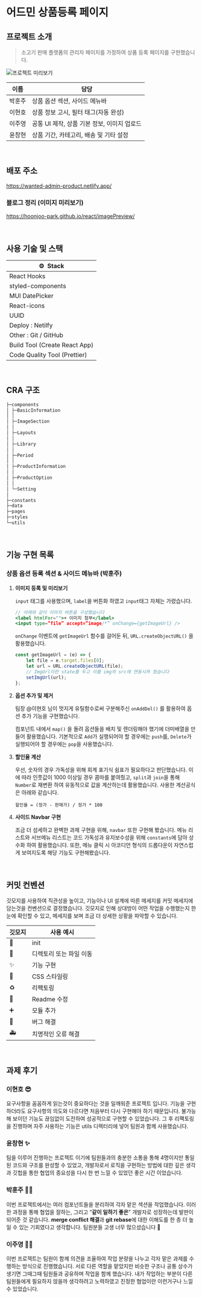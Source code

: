 # 어드민 상품등록 페이지

## 프로젝트 소개

> 소고기 판매 플랫폼의 관리자 페이지를 가정하여 상품 등록 페이지를 구현했습니다.

![프로젝트 미리보기](https://user-images.githubusercontent.com/67448481/151669344-cfa9df9b-465b-4635-8782-0edc7a896f98.png)

| 이름   | 담당                                        |
| ------ | ------------------------------------------- |
| 박훈주 | 상품 옵션 섹션, 사이드 메뉴바               |
| 이현호 | 상품 정보 고시, 필터 태그(자동 완성)        |
| 이주영 | 공통 UI 제작, 상품 기본 정보, 이미지 업로드 |
| 윤창현 | 상품 기간, 카테고리, 배송 및 기타 설정      |

<br/>

## 배포 주소

https://wanted-admin-product.netlify.app/

### 블로그 정리 (이미지 미리보기)
https://hoonjoo-park.github.io/react/imagePreview/

<br/>

## 사용 기술 및 스택

| ⚙️  Stack                     |
| ----------------------------- |
| React Hooks                   |
| styled-components             |
| MUI DatePicker                |
| React-icons                   |
| UUID                          |
| Deploy : Netilfy              |
| Other : Git / GitHub          |
| Build Tool (Create React App) |
| Code Quality Tool (Prettier)  |

<br/>

## CRA 구조

```markdown
├─components
│ ├─BasicInformation
│ │  
│ ├─ImageSection
│ │  
│ ├─Layouts
│ │  
│ ├─Library
│ │  
│ ├─Period
│ │  
│ ├─ProductInformation
│ │  
│ ├─ProductOption
│ │  
│ └─Setting
│  
├─constants
├─data
├─pages
├─styles
└─utils
```

<br/>

## 기능 구현 목록
### 상품 옵션 등록 섹션 & 사이드 메뉴바 (박훈주)

1. **이미지 등록 및 미리보기**
    
    `input` 태그를 사용했으며, `label`을 버튼화 하였고 `input`태그 자체는 가렸습니다.
    
    ```jsx
    // 아래와 같이 이미지 버튼을 구성했습니다
    <label htmlFor="">+ 이미지 첨부</label>
    <input type=”file” accept=”image/*” onChange={getImageUrl} />
    ```
    
    `onChange` 이벤트에 `getImageUrl` 함수를 걸어둔 뒤, `URL.createObjectURL()` 을 활용했습니다.
    
    ```jsx
    const getImageUrl = (e) => {
    	let file = e.target.files[0];
    	let url = URL.createObjectURL(file);
    	// ImgUrl이란 state를 두고 이를 img의 src에 연동시켜 줬습니다
    	setImgUrl(url);
    };
    ```
    
2. **옵션 추가 및 제거**
    
    팀장 @이현호 님이 멋지게 유틸함수로써 구분해주신 `onAddDel()` 를 활용하여 옵션 추가 기능을 구현했습니다.
    
    컴포넌트 내에서 `map()` 을 돌려 옵션들을 배치 및 렌더링해야 했기에 더미배열을 만들어 활용했습니다. 기본적으로 `Add`가 실행되어야 할 경우에는 `push`를, `Delete`가 실행되어야 할 경우에는 `pop`을 사용했습니다.
    
3. **할인율 계산**
    
    우선, 숫자의 경우 가독성을 위해 회계 표기식 쉼표가 필요하다고 판단했습니다. 이에 따라 인풋값이 1000 이상일 경우 콤마를 붙여줬고, `split`과 `join`을 통해 `Number`로 재변환 하여 유동적으로 값을 계산하는데 활용했습니다. 사용한 계산공식은 아래와 같습니다.
    
    `할인율 = (정가 - 판매가) / 정가 * 100`
    
4. **사이드 Navbar 구현**
    
    조금 더 섬세하고 완벽한 과제 구현을 위해, `navbar` 또한 구현해 봤습니다. 메뉴 리스트와 서브메뉴 리스트는 코드 가독성과 유지보수성을 위해 `constants`에 담아 상수화 하여 활용했습니다. 또한, 메뉴 클릭 시 아코디언 형식의 드롭다운이 자연스럽게 보여지도록 해당 기능도 구현해봤습니다.

<br/>

## 커밋 컨벤션

깃모지를 사용하여 직관성을 높이고, 기능이나 UI 설계에 따른 메세지를 커밋 메세지에 담는것을 컨벤션으로 결정했습니다. 깃모지로 인해 상대방이 어떤 작업을 수행했는지 한 눈에 확인할 수 있고, 메세지를 보며 조금 더 상세한 상황을 파악할 수 있습니다.

| 깃모지 | 사용 예시               |
| ------ | ----------------------- |
| 🎉     | init                    |
| 🚚     | 디렉토리 또는 파일 이동 |
| ✨     | 기능 구현               |
| 💄     | CSS 스타일링            |
| ♻️     | 리팩토링                |
| 📝     | Readme 수정             |
| ➕     | 모듈 추가               |
| 🐛     | 버그 해결               |
| 🚑️    | 치명적인 오류 해결      |

<br/>

## 과제 후기

### **이현호** 😎

요구사항을 꼼꼼하게 읽는것이 중요하다는 것을 일깨워준 프로젝트 입니다. 기능을 구현하더라도 요구사항의 의도와 다르다면 처음부터 다시 구현해야 하기 때문입니다. 불가능해 보이던 기능도 끊임없이 도전하여 성공적으로 구현할 수 있었습니다. 그 후 리팩토링을 진행하며 자주 사용하는 기능은 utils 디렉터리에 넣어 팀원과 함께 사용했습니다.

### 윤창현 ✨

팀을 이루어 진행하는 프로젝트 이기에 팀원들과의 충분한 소통을 통해 4명이지만 통일된 코드와 구조를 완성할 수 있었고, 개발자로서 로직을 구현하는 방법에 대한 깊은 생각과 깃헙을 통한 협업의 중요성을 다시 한 번 느낄 수 있었던 좋은 시간 이었습니다.

### **박훈주** 🧛‍♂️

이번 프로젝트에서는 여러 컴포넌트들을 분리하여 각자 맡은 섹션을 작업했습니다. 이러한 과정을 통해 협업을 잘하는, 그리고 “**같이 일하기 좋은**” 개발자로 성장하는데 발판이 되어준 것 같습니다. **merge conflict 해결**과 **git rebase**에 대한 이해도를 한 층 더 높일 수 있는 기회였다고 생각합니다. 팀원분들 고생 너무 많으셨습니다 🙂

### **이주영 👧🏻**

이번 프로젝트는 팀원이 함께 의견을 조율하여 작업 분량을 나누고 각자 맡은 과제를 수행하는 방식으로 진행했습니다. 서로 다른 역할을 맡았지만 비슷한 구조나 공통 상수가 생기면 그때그때 팀원들과 공유하며 작업을 함께 했습니다. 내가 작업하는 부분이 다른 팀원들에게 필요하지 않을까 생각하려고 노력하였고 진정한 협업이란 이런거구나 느낄 수 있었습니다.
